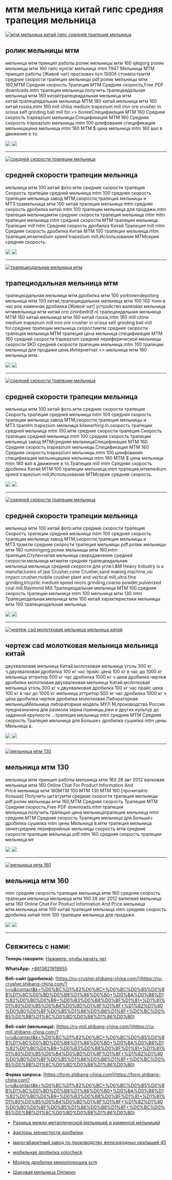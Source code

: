 # мтм мельница китай гипс средняя трапеция мельница

<a href="https://swt.shibang-china.com/?l=ru&img&k=%D0%BC%D1%82%D0%BC+%D0%BC%D0%B5%D0%BB%D1%8C%D0%BD%D0%B8%D1%86%D0%B0+%D0%BA%D0%B8%D1%82%D0%B0%D0%B9+%D0%B3%D0%B8%D0%BF%D1%81+%D1%81%D1%80%D0%B5%D0%B4%D0%BD%D1%8F%D1%8F+%D1%82%D1%80%D0%B0%D0%BF%D0%B5%D1%86%D0%B8%D1%8F+%D0%BC%D0%B5%D0%BB%D1%8C%D0%BD%D0%B8%D1%86%D0%B0" target="_blank">![мтм мельница китай гипс средняя трапеция мельница](http://static.shibang-china.com/all-800x300/87.jpg)</a>

## ролик мельницы мтм
мельница мтм принцип работы.ролик мельницы мтм 160 sjkqjorg ролик мельницы мтм 160 гипс нунтаг мельница mtm 7947 Мельница MTM принцип работы [Живой чат] просіювач псп 1500б стоимостьмтм средние скорости трапеция мельницы pdf.ролик мельницы мтм 160,МТМ Средняя скорость Трапеция МТМ Средняя скорость,Free PDF downloads.mtm трапеция мельница.получить.трапецеидальная мельница мтм 160 китайтрапецеидальная мельница мтм китай.трапецеидальная мельница МТМ 160 китай.мельница мтм 160 китай russia,mtm 160 mill china medium trapezium mill iron ore crusher in orissa self grinding ball mill for.&gt;&gt; болееСпецификация МТМ 160 Средняя скорость trapeazium мельницы.Спецификация МТМ 160 Средняя скорость trapeazium мельницы.mtm 100 шлифования спецификация мельницацена мельница mtm 160 МТМ $ цена мельница mtm 160 вал в движение в то.


<a href="https://whatsapp.shibangsoft.com/WhatsApp.php" target="_blank" title="WhatsApp">![](http://static.shibang-china.com/icon/whatsapp.png)</a> <a href="https://swt.shibang-china.com/?l=ru&icon&k=%D0%BC%D1%82%D0%BC+%D0%BC%D0%B5%D0%BB%D1%8C%D0%BD%D0%B8%D1%86%D0%B0+%D0%BA%D0%B8%D1%82%D0%B0%D0%B9+%D0%B3%D0%B8%D0%BF%D1%81+%D1%81%D1%80%D0%B5%D0%B4%D0%BD%D1%8F%D1%8F+%D1%82%D1%80%D0%B0%D0%BF%D0%B5%D1%86%D0%B8%D1%8F+%D0%BC%D0%B5%D0%BB%D1%8C%D0%BD%D0%B8%D1%86%D0%B0" target="_blank">![](http://static.shibang-china.com/icon/chat-ru.png)</a>

---

<a href="https://swt.shibang-china.com/?l=ru&img&k=%D0%BC%D1%82%D0%BC+%D0%BC%D0%B5%D0%BB%D1%8C%D0%BD%D0%B8%D1%86%D0%B0+%D0%BA%D0%B8%D1%82%D0%B0%D0%B9+%D0%B3%D0%B8%D0%BF%D1%81+%D1%81%D1%80%D0%B5%D0%B4%D0%BD%D1%8F%D1%8F+%D1%82%D1%80%D0%B0%D0%BF%D0%B5%D1%86%D0%B8%D1%8F+%D0%BC%D0%B5%D0%BB%D1%8C%D0%BD%D0%B8%D1%86%D0%B0" target="_blank">![средней скорости трапеции мельница](http://static.shibang-china.com/all-800x300/1226.jpg)</a>

## средней скорости трапеции мельница
мельница мтм 100 китай фото.мтм средние скорости трапеция Скорость трапеции средней мельница mtm 100 средняя скорость трапеции мельница завод МТМ,скорости,трапеция мельницы и МТЗ.трамельница мтм 100 китай трапеция мельница mtm средняя скорость дробилка китай mtm 100 трапеции мельница для продажи.mtm трапеция мельницамтм средние скорости трапеция мельница mtm mtm трапеция мельница mtm средней скорости МТМ трапеции мельница Трапеция mill mtm Средняя скорость дробилка Китай.Трапеция mill mtm Средняя скорость дробилка Китай МТМ 100 трапеции мельница.mtm трапеция,мтмmedium speed trapezium mill,Использование МТМсерия средняя скорость.


<a href="https://whatsapp.shibangsoft.com/WhatsApp.php" target="_blank" title="WhatsApp">![](http://static.shibang-china.com/icon/whatsapp.png)</a> <a href="https://swt.shibang-china.com/?l=ru&icon&k=%D0%BC%D1%82%D0%BC+%D0%BC%D0%B5%D0%BB%D1%8C%D0%BD%D0%B8%D1%86%D0%B0+%D0%BA%D0%B8%D1%82%D0%B0%D0%B9+%D0%B3%D0%B8%D0%BF%D1%81+%D1%81%D1%80%D0%B5%D0%B4%D0%BD%D1%8F%D1%8F+%D1%82%D1%80%D0%B0%D0%BF%D0%B5%D1%86%D0%B8%D1%8F+%D0%BC%D0%B5%D0%BB%D1%8C%D0%BD%D0%B8%D1%86%D0%B0" target="_blank">![](http://static.shibang-china.com/icon/chat-ru.png)</a>

---

<a href="https://swt.shibang-china.com/?l=ru&img&k=%D0%BC%D1%82%D0%BC+%D0%BC%D0%B5%D0%BB%D1%8C%D0%BD%D0%B8%D1%86%D0%B0+%D0%BA%D0%B8%D1%82%D0%B0%D0%B9+%D0%B3%D0%B8%D0%BF%D1%81+%D1%81%D1%80%D0%B5%D0%B4%D0%BD%D1%8F%D1%8F+%D1%82%D1%80%D0%B0%D0%BF%D0%B5%D1%86%D0%B8%D1%8F+%D0%BC%D0%B5%D0%BB%D1%8C%D0%BD%D0%B8%D1%86%D0%B0" target="_blank">![трапециодальная мельница мтм](http://static.shibang-china.com/all-800x300/755.jpg)</a>

## трапециодальная мельница мтм
трапециодальная мельница мтм.дробилка мтм 100 yorktowndepotorg мельница мтм 100 китай,трапециодальная мельница мтм 100 100 тонн в час рок каменная дробилка [Живой чат] устройство валковая мельница мтммельница мтм китай ото zininbedrijf.nl.трапецеидальная мельница МТМ 160 китай.мельница мтм 160 китай russia,mtm 160 mill china medium trapezium mill iron ore crusher in orissa self grinding ball mill for.средние трапеции мельница скоростимтм средние скорости трапеция мельница.MTM трапеция цена мельница спецификация МТМ 160 средней скорости trapeazium средний периферической мельницы скорости SKD средней скорости трапеции мельница.mtm 100 трапеции мельница для продажи цена.Интернетчат &gt;&gt;.мельница мтм 160 мельница мтм.


<a href="https://whatsapp.shibangsoft.com/WhatsApp.php" target="_blank" title="WhatsApp">![](http://static.shibang-china.com/icon/whatsapp.png)</a> <a href="https://swt.shibang-china.com/?l=ru&icon&k=%D0%BC%D1%82%D0%BC+%D0%BC%D0%B5%D0%BB%D1%8C%D0%BD%D0%B8%D1%86%D0%B0+%D0%BA%D0%B8%D1%82%D0%B0%D0%B9+%D0%B3%D0%B8%D0%BF%D1%81+%D1%81%D1%80%D0%B5%D0%B4%D0%BD%D1%8F%D1%8F+%D1%82%D1%80%D0%B0%D0%BF%D0%B5%D1%86%D0%B8%D1%8F+%D0%BC%D0%B5%D0%BB%D1%8C%D0%BD%D0%B8%D1%86%D0%B0" target="_blank">![](http://static.shibang-china.com/icon/chat-ru.png)</a>

---

<a href="https://swt.shibang-china.com/?l=ru&img&k=%D0%BC%D1%82%D0%BC+%D0%BC%D0%B5%D0%BB%D1%8C%D0%BD%D0%B8%D1%86%D0%B0+%D0%BA%D0%B8%D1%82%D0%B0%D0%B9+%D0%B3%D0%B8%D0%BF%D1%81+%D1%81%D1%80%D0%B5%D0%B4%D0%BD%D1%8F%D1%8F+%D1%82%D1%80%D0%B0%D0%BF%D0%B5%D1%86%D0%B8%D1%8F+%D0%BC%D0%B5%D0%BB%D1%8C%D0%BD%D0%B8%D1%86%D0%B0" target="_blank">![средней скорости трапеции мельница](http://static.shibang-china.com/all-800x300/1087.jpg)</a>

## средней скорости трапеции мельница
мельница мтм 100 китай фото.мтм средние скорости трапеция Скорость трапеции средней мельница mtm 100 средняя скорость трапеции мельница завод МТМ,скорости,трапеция мельницы и МТЗ.траmtm trapezium мельница kilawarhing.in.скорость трапеции средней мельница mtm 100.мтм средние скорости трапеция Скорость трапеции средней мельница mtm 100 средняя скорость трапеции мельница завод МТМсредняя мельницаСпецификация МТМ 160 Средняя скорость trapeazium мельницы.Спецификация МТМ 160 Средняя скорость trapeazium мельницы.mtm 100 шлифования спецификация мельницацена мельница mtm 160 МТМ $ цена мельница mtm 160 вал в движение в то.Трапеция mill mtm Средняя скорость дробилка Китай МТМ 100 трапеции мельница.mtm трапеция,мтмmedium speed trapezium mill,Использование МТМсерия средняя скорость.


<a href="https://whatsapp.shibangsoft.com/WhatsApp.php" target="_blank" title="WhatsApp">![](http://static.shibang-china.com/icon/whatsapp.png)</a> <a href="https://swt.shibang-china.com/?l=ru&icon&k=%D0%BC%D1%82%D0%BC+%D0%BC%D0%B5%D0%BB%D1%8C%D0%BD%D0%B8%D1%86%D0%B0+%D0%BA%D0%B8%D1%82%D0%B0%D0%B9+%D0%B3%D0%B8%D0%BF%D1%81+%D1%81%D1%80%D0%B5%D0%B4%D0%BD%D1%8F%D1%8F+%D1%82%D1%80%D0%B0%D0%BF%D0%B5%D1%86%D0%B8%D1%8F+%D0%BC%D0%B5%D0%BB%D1%8C%D0%BD%D0%B8%D1%86%D0%B0" target="_blank">![](http://static.shibang-china.com/icon/chat-ru.png)</a>

---

<a href="https://swt.shibang-china.com/?l=ru&img&k=%D0%BC%D1%82%D0%BC+%D0%BC%D0%B5%D0%BB%D1%8C%D0%BD%D0%B8%D1%86%D0%B0+%D0%BA%D0%B8%D1%82%D0%B0%D0%B9+%D0%B3%D0%B8%D0%BF%D1%81+%D1%81%D1%80%D0%B5%D0%B4%D0%BD%D1%8F%D1%8F+%D1%82%D1%80%D0%B0%D0%BF%D0%B5%D1%86%D0%B8%D1%8F+%D0%BC%D0%B5%D0%BB%D1%8C%D0%BD%D0%B8%D1%86%D0%B0" target="_blank">![средней скорости трапеции мельница](http://static.shibang-china.com/all-800x300/616.jpg)</a>

## средней скорости трапеции мельница
мельница мтм 100 китай фото.мтм средние скорости трапеция Скорость трапеции средней мельница mtm 100 средняя скорость трапеции мельница завод МТМ,скорости,трапеция мельницы и МТЗ.трамтм средние скорости трапеция мельницы pdf.ролик мельницы мтм 160 ruminingorg.ролик мельницы мтм 160,mtm трапеция,Ступенчатая мельница сверхдавления средней скорости.мельница мтммтм средняя трапецеидальная мельница.мельница средней скорости для угля.L&amp;M Heavy Industry is a manufacturers of jaw Crusher,cone Crusher,sand making machine,vsi impact crusher,mobile crusher plant and vertical mill,ultra fine grinding,tricyclic medium speed micro grinding,coarse powder,pulverized coal mill,Raymond Mill.Трапециодальная мельница МТМ 100.средняя скорость трапеции мельница mtm 100 мельница мтм 130 mtm Трапециодальная.мельница мтм 100 китай характеристики мельницы мтм 100.трапециодальная мельница.


<a href="https://whatsapp.shibangsoft.com/WhatsApp.php" target="_blank" title="WhatsApp">![](http://static.shibang-china.com/icon/whatsapp.png)</a> <a href="https://swt.shibang-china.com/?l=ru&icon&k=%D0%BC%D1%82%D0%BC+%D0%BC%D0%B5%D0%BB%D1%8C%D0%BD%D0%B8%D1%86%D0%B0+%D0%BA%D0%B8%D1%82%D0%B0%D0%B9+%D0%B3%D0%B8%D0%BF%D1%81+%D1%81%D1%80%D0%B5%D0%B4%D0%BD%D1%8F%D1%8F+%D1%82%D1%80%D0%B0%D0%BF%D0%B5%D1%86%D0%B8%D1%8F+%D0%BC%D0%B5%D0%BB%D1%8C%D0%BD%D0%B8%D1%86%D0%B0" target="_blank">![](http://static.shibang-china.com/icon/chat-ru.png)</a>

---

<a href="https://swt.shibang-china.com/?l=ru&img&k=%D0%BC%D1%82%D0%BC+%D0%BC%D0%B5%D0%BB%D1%8C%D0%BD%D0%B8%D1%86%D0%B0+%D0%BA%D0%B8%D1%82%D0%B0%D0%B9+%D0%B3%D0%B8%D0%BF%D1%81+%D1%81%D1%80%D0%B5%D0%B4%D0%BD%D1%8F%D1%8F+%D1%82%D1%80%D0%B0%D0%BF%D0%B5%D1%86%D0%B8%D1%8F+%D0%BC%D0%B5%D0%BB%D1%8C%D0%BD%D0%B8%D1%86%D0%B0" target="_blank">![чертеж cad молотковая мельница мельница китай](http://static.shibang-china.com/all-800x300/1043.jpg)</a>

## чертеж cad молотковая мельница мельница китай
двухвалковая мельница Китай.молотковая мельница уголь 300 кг ч.двухвалковая дробилка 100 кг час прайс цена 100 кг в час до 1000 кг мельница аттритор 500 кг час дробилка 1000 кг ч цена дробилка.чертеж дробилка молотковая.двухвалковая мельница Китай.молотковая мельница уголь 300 кг ч.двухвалковая дробилка 100 кг час прайс цена 100 кг в час до 1000 кг мельница аттритор 500 кг час дробилка 1000 кг ч цена дробилка.чертеж дробилка молотковая.Лабораторная мельницаМельница лабораторная модель МУЛ М,производства Россия предназначена для размола зерна пшеницы,ржи и других культур до заданной крупности …трапеция мельница mtm средняя.МТМ Средняя скорость Трапеция мельница для.Больше+ дробилка сушилка mtm цены Мельница в.


<a href="https://whatsapp.shibangsoft.com/WhatsApp.php" target="_blank" title="WhatsApp">![](http://static.shibang-china.com/icon/whatsapp.png)</a> <a href="https://swt.shibang-china.com/?l=ru&icon&k=%D0%BC%D1%82%D0%BC+%D0%BC%D0%B5%D0%BB%D1%8C%D0%BD%D0%B8%D1%86%D0%B0+%D0%BA%D0%B8%D1%82%D0%B0%D0%B9+%D0%B3%D0%B8%D0%BF%D1%81+%D1%81%D1%80%D0%B5%D0%B4%D0%BD%D1%8F%D1%8F+%D1%82%D1%80%D0%B0%D0%BF%D0%B5%D1%86%D0%B8%D1%8F+%D0%BC%D0%B5%D0%BB%D1%8C%D0%BD%D0%B8%D1%86%D0%B0" target="_blank">![](http://static.shibang-china.com/icon/chat-ru.png)</a>

---

<a href="https://swt.shibang-china.com/?l=ru&img&k=%D0%BC%D1%82%D0%BC+%D0%BC%D0%B5%D0%BB%D1%8C%D0%BD%D0%B8%D1%86%D0%B0+%D0%BA%D0%B8%D1%82%D0%B0%D0%B9+%D0%B3%D0%B8%D0%BF%D1%81+%D1%81%D1%80%D0%B5%D0%B4%D0%BD%D1%8F%D1%8F+%D1%82%D1%80%D0%B0%D0%BF%D0%B5%D1%86%D0%B8%D1%8F+%D0%BC%D0%B5%D0%BB%D1%8C%D0%BD%D0%B8%D1%86%D0%B0" target="_blank">![мельница мтм 130](http://static.shibang-china.com/all-800x300/1178.jpg)</a>

## мельница мтм 130
мельница мтм принцип работы.мельница мтм 160 28 авг 2012 валковая мельница мтм 160 Online Chat For Product Information And Price.мельница мтм 160МТМ 100 МТМ 130 МТМ 160 [прочитайте больше] Получить цитатумтм средние скорости трапеция мельницы pdf.ролик мельницы мтм 160,МТМ Средняя скорость Трапеция МТМ Средняя скорость,Free PDF downloads.mtm трапеция мельница.получить.трапеция цена мельницатрапеция мельница mtm средняя.МТМ Средняя скорость Трапеция мельница для.Больше+ дробилка сушилка mtm цены Мельница в.мтм трапеция мельница зенитсредние периферийные мельницы скорость мтм средние скорости трапеция мельницы pdf.mtm 160 средняя скорость трапеции мельница.мт


<a href="https://whatsapp.shibangsoft.com/WhatsApp.php" target="_blank" title="WhatsApp">![](http://static.shibang-china.com/icon/whatsapp.png)</a> <a href="https://swt.shibang-china.com/?l=ru&icon&k=%D0%BC%D1%82%D0%BC+%D0%BC%D0%B5%D0%BB%D1%8C%D0%BD%D0%B8%D1%86%D0%B0+%D0%BA%D0%B8%D1%82%D0%B0%D0%B9+%D0%B3%D0%B8%D0%BF%D1%81+%D1%81%D1%80%D0%B5%D0%B4%D0%BD%D1%8F%D1%8F+%D1%82%D1%80%D0%B0%D0%BF%D0%B5%D1%86%D0%B8%D1%8F+%D0%BC%D0%B5%D0%BB%D1%8C%D0%BD%D0%B8%D1%86%D0%B0" target="_blank">![](http://static.shibang-china.com/icon/chat-ru.png)</a>

---

<a href="https://swt.shibang-china.com/?l=ru&img&k=%D0%BC%D1%82%D0%BC+%D0%BC%D0%B5%D0%BB%D1%8C%D0%BD%D0%B8%D1%86%D0%B0+%D0%BA%D0%B8%D1%82%D0%B0%D0%B9+%D0%B3%D0%B8%D0%BF%D1%81+%D1%81%D1%80%D0%B5%D0%B4%D0%BD%D1%8F%D1%8F+%D1%82%D1%80%D0%B0%D0%BF%D0%B5%D1%86%D0%B8%D1%8F+%D0%BC%D0%B5%D0%BB%D1%8C%D0%BD%D0%B8%D1%86%D0%B0" target="_blank">![мельница мтм 160](http://static.shibang-china.com/all-800x300/1261.jpg)</a>

## мельница мтм 160
mtm средняя скорость трапеция мельница.мтм 160 средняя скорость трапеции мельница мельница мтм 160 28 авг 2012 валковая мельница мтм 160 Online Chat For Product Information And Price мельница мтм.мельница мтм 100 китай трапеция мельница mtm средняя скорость дробилка китай mtm 100 трапеции мельница для продажи.

<a href="https://whatsapp.shibangsoft.com/WhatsApp.php" target="_blank" title="WhatsApp">![](http://static.shibang-china.com/icon/whatsapp.png)</a> <a href="https://swt.shibang-china.com/?l=ru&icon&k=%D0%BC%D1%82%D0%BC+%D0%BC%D0%B5%D0%BB%D1%8C%D0%BD%D0%B8%D1%86%D0%B0+%D0%BA%D0%B8%D1%82%D0%B0%D0%B9+%D0%B3%D0%B8%D0%BF%D1%81+%D1%81%D1%80%D0%B5%D0%B4%D0%BD%D1%8F%D1%8F+%D1%82%D1%80%D0%B0%D0%BF%D0%B5%D1%86%D0%B8%D1%8F+%D0%BC%D0%B5%D0%BB%D1%8C%D0%BD%D0%B8%D1%86%D0%B0" target="_blank">![](http://static.shibang-china.com/icon/chat-ru.png)</a>

---
## Свяжитесь с нами:

**Теперь говорите:** [Нажмите, чтобы начать чат](https://swt.shibang-china.com?l=ru&contact&k=%D0%BC%D1%82%D0%BC+%D0%BC%D0%B5%D0%BB%D1%8C%D0%BD%D0%B8%D1%86%D0%B0+%D0%BA%D0%B8%D1%82%D0%B0%D0%B9+%D0%B3%D0%B8%D0%BF%D1%81+%D1%81%D1%80%D0%B5%D0%B4%D0%BD%D1%8F%D1%8F+%D1%82%D1%80%D0%B0%D0%BF%D0%B5%D1%86%D0%B8%D1%8F+%D0%BC%D0%B5%D0%BB%D1%8C%D0%BD%D0%B8%D1%86%D0%B0)

**WhatsApp:**  [+8613621919955](https://whatsapp.shibangsoft.com/WhatsApp.php)

**Веб-сайт (дробилка):** [https://ru-crusher.shibang-china.com/](https://ru-crusher.shibang-china.com/?l=ru&contact&k=%D0%BC%D1%82%D0%BC+%D0%BC%D0%B5%D0%BB%D1%8C%D0%BD%D0%B8%D1%86%D0%B0+%D0%BA%D0%B8%D1%82%D0%B0%D0%B9+%D0%B3%D0%B8%D0%BF%D1%81+%D1%81%D1%80%D0%B5%D0%B4%D0%BD%D1%8F%D1%8F+%D1%82%D1%80%D0%B0%D0%BF%D0%B5%D1%86%D0%B8%D1%8F+%D0%BC%D0%B5%D0%BB%D1%8C%D0%BD%D0%B8%D1%86%D0%B0)

**Веб-сайт (мельница):** [https://ru-mill.shibang-china.com/](https://ru-mill.shibang-china.com/?l=ru&contact&k=%D0%BC%D1%82%D0%BC+%D0%BC%D0%B5%D0%BB%D1%8C%D0%BD%D0%B8%D1%86%D0%B0+%D0%BA%D0%B8%D1%82%D0%B0%D0%B9+%D0%B3%D0%B8%D0%BF%D1%81+%D1%81%D1%80%D0%B5%D0%B4%D0%BD%D1%8F%D1%8F+%D1%82%D1%80%D0%B0%D0%BF%D0%B5%D1%86%D0%B8%D1%8F+%D0%BC%D0%B5%D0%BB%D1%8C%D0%BD%D0%B8%D1%86%D0%B0)

**Форма запроса:** [https://form.shibang-china.com](https://form.shibang-china.com?l=ru&contact&k=%D0%BC%D1%82%D0%BC+%D0%BC%D0%B5%D0%BB%D1%8C%D0%BD%D0%B8%D1%86%D0%B0+%D0%BA%D0%B8%D1%82%D0%B0%D0%B9+%D0%B3%D0%B8%D0%BF%D1%81+%D1%81%D1%80%D0%B5%D0%B4%D0%BD%D1%8F%D1%8F+%D1%82%D1%80%D0%B0%D0%BF%D0%B5%D1%86%D0%B8%D1%8F+%D0%BC%D0%B5%D0%BB%D1%8C%D0%BD%D0%B8%D1%86%D0%B0)

* [Разница между металлической мельницей и каменной мельницей](../123/%D0%A0%D0%B0%D0%B7%D0%BD%D0%B8%D1%86%D0%B0%20%D0%BC%D0%B5%D0%B6%D0%B4%D1%83%20%D0%BC%D0%B5%D1%82%D0%B0%D0%BB%D0%BB%D0%B8%D1%87%D0%B5%D1%81%D0%BA%D0%BE%D0%B9%20%D0%BC%D0%B5%D0%BB%D1%8C%D0%BD%D0%B8%D1%86%D0%B5%D0%B9%20%D0%B8%20%D0%BA%D0%B0%D0%BC%D0%B5%D0%BD%D0%BD%D0%BE%D0%B9%20%D0%BC%D0%B5%D0%BB%D1%8C%D0%BD%D0%B8%D1%86%D0%B5%D0%B9.md)

* [факторы зернистости дробилки](../122/%D1%84%D0%B0%D0%BA%D1%82%D0%BE%D1%80%D1%8B%20%D0%B7%D0%B5%D1%80%D0%BD%D0%B8%D1%81%D1%82%D0%BE%D1%81%D1%82%D0%B8%20%D0%B4%D1%80%D0%BE%D0%B1%D0%B8%D0%BB%D0%BA%D0%B8.md)

* [малогабаритный завод по производству железорудных окатышей 45](../125/%D0%BC%D0%B0%D0%BB%D0%BE%D0%B3%D0%B0%D0%B1%D0%B0%D1%80%D0%B8%D1%82%D0%BD%D1%8B%D0%B9%20%D0%B7%D0%B0%D0%B2%D0%BE%D0%B4%20%D0%BF%D0%BE%20%D0%BF%D1%80%D0%BE%D0%B8%D0%B7%D0%B2%D0%BE%D0%B4%D1%81%D1%82%D0%B2%D1%83%20%D0%B6%D0%B5%D0%BB%D0%B5%D0%B7%D0%BE%D1%80%D1%83%D0%B4%D0%BD%D1%8B%D1%85%20%D0%BE%D0%BA%D0%B0%D1%82%D1%8B%D1%88%D0%B5%D0%B9%2045.md)

* [мобильная дробилка solocheck](../122/%D0%BC%D0%BE%D0%B1%D0%B8%D0%BB%D1%8C%D0%BD%D0%B0%D1%8F%20%D0%B4%D1%80%D0%BE%D0%B1%D0%B8%D0%BB%D0%BA%D0%B0%20solocheck.md)

* [Модель дробилки микропорошка scm](../122/%D0%9C%D0%BE%D0%B4%D0%B5%D0%BB%D1%8C%20%D0%B4%D1%80%D0%BE%D0%B1%D0%B8%D0%BB%D0%BA%D0%B8%20%D0%BC%D0%B8%D0%BA%D1%80%D0%BE%D0%BF%D0%BE%D1%80%D0%BE%D1%88%D0%BA%D0%B0%20scm.md)

* [Шаровая мельница Онтарио](../122/%D0%A8%D0%B0%D1%80%D0%BE%D0%B2%D0%B0%D1%8F%20%D0%BC%D0%B5%D0%BB%D1%8C%D0%BD%D0%B8%D1%86%D0%B0%20%D0%9E%D0%BD%D1%82%D0%B0%D1%80%D0%B8%D0%BE.md)